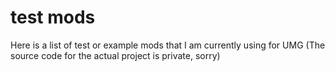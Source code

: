

# test mods

Here is a list of test or example mods that I am currently using
for UMG
(The source code for the actual project is private, sorry)


